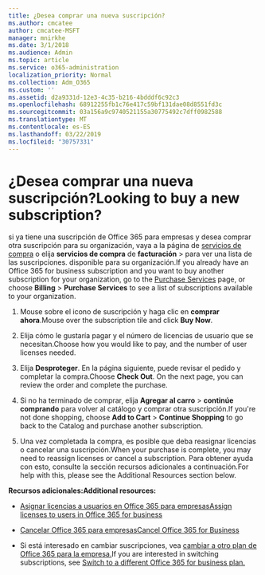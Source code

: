```yaml
---
title: ¿Desea comprar una nueva suscripción?
ms.author: cmcatee
author: cmcatee-MSFT
manager: mnirkhe
ms.date: 3/1/2018
ms.audience: Admin
ms.topic: article
ms.service: o365-administration
localization_priority: Normal
ms.collection: Adm_O365
ms.custom: ''
ms.assetid: d2a9331d-12e3-4c35-b216-4bdddf6c92c3
ms.openlocfilehash: 68912255fb1c76e417c59bf131dae08d8551fd3c
ms.sourcegitcommit: 03a156a9c9740521155a30775492c7dff0982588
ms.translationtype: MT
ms.contentlocale: es-ES
ms.lasthandoff: 03/22/2019
ms.locfileid: "30757331"
---
```

# <a name="looking-to-buy-a-new-subscription"></a><span data-ttu-id="4b852-102">¿Desea comprar una nueva suscripción?</span><span class="sxs-lookup"><span data-stu-id="4b852-102">Looking to buy a new subscription?</span></span>

<span data-ttu-id="4b852-103">si ya tiene una suscripción de Office 365 para empresas y desea comprar otra suscripción para su organización, vaya a la página de [servicios de compra](https://go.microsoft.com/fwlink/p/?linkid=868433) o elija **servicios de compra** de **facturación** \> para ver una lista de las suscripciones. disponible para su organización.</span><span class="sxs-lookup"><span data-stu-id="4b852-103">If you already have an Office 365 for business subscription and you want to buy another subscription for your organization, go to the [Purchase Services](https://go.microsoft.com/fwlink/p/?linkid=868433) page, or choose **Billing** \> **Purchase Services** to see a list of subscriptions available to your organization.</span></span> 
  
1. <span data-ttu-id="4b852-104">Mouse sobre el icono de suscripción y haga clic en **comprar ahora**.</span><span class="sxs-lookup"><span data-stu-id="4b852-104">Mouse over the subscription tile and click **Buy Now**.</span></span>
    
2. <span data-ttu-id="4b852-105">Elija cómo le gustaría pagar y el número de licencias de usuario que se necesitan.</span><span class="sxs-lookup"><span data-stu-id="4b852-105">Choose how you would like to pay, and the number of user licenses needed.</span></span>
    
3. <span data-ttu-id="4b852-106">Elija **Desproteger**. En la página siguiente, puede revisar el pedido y completar la compra.</span><span class="sxs-lookup"><span data-stu-id="4b852-106">Choose **Check Out**. On the next page, you can review the order and complete the purchase.</span></span>
    
4. <span data-ttu-id="4b852-107">Si no ha terminado de comprar, elija **Agregar al carro** \> **continúe comprando** para volver al catálogo y comprar otra suscripción.</span><span class="sxs-lookup"><span data-stu-id="4b852-107">If you're not done shopping, choose **Add to Cart** \> **Continue Shopping** to go back to the Catalog and purchase another subscription.</span></span> 
    
5. <span data-ttu-id="4b852-108">Una vez completada la compra, es posible que deba reasignar licencias o cancelar una suscripción.</span><span class="sxs-lookup"><span data-stu-id="4b852-108">When your purchase is complete, you may need to reassign licenses or cancel a subscription.</span></span> <span data-ttu-id="4b852-109">Para obtener ayuda con esto, consulte la sección recursos adicionales a continuación.</span><span class="sxs-lookup"><span data-stu-id="4b852-109">For help with this, please see the Additional Resources section below.</span></span>
    
 <span data-ttu-id="4b852-110">**Recursos adicionales:**</span><span class="sxs-lookup"><span data-stu-id="4b852-110">**Additional resources:**</span></span>
  
- [<span data-ttu-id="4b852-111">Asignar licencias a usuarios en Office 365 para empresas</span><span class="sxs-lookup"><span data-stu-id="4b852-111">Assign licenses to users in Office 365 for business</span></span>](https://support.office.com/article/997596b5-4173-4627-b915-36abac6786dc)
    
- [<span data-ttu-id="4b852-112">Cancelar Office 365 para empresas</span><span class="sxs-lookup"><span data-stu-id="4b852-112">Cancel Office 365 for Business</span></span>](https://support.office.com/article/b1bc0bef-4608-4601-813a-cdd9f746709a)
    
- <span data-ttu-id="4b852-113">Si está interesado en cambiar suscripciones, vea [cambiar a otro plan de Office 365 para la empresa.](https://support.office.com/article/73318661-8f33-478b-bcc7-fb8d69dbb22a)</span><span class="sxs-lookup"><span data-stu-id="4b852-113">If you are interested in switching subscriptions, see [Switch to a different Office 365 for business plan.](https://support.office.com/article/73318661-8f33-478b-bcc7-fb8d69dbb22a)</span></span>
    

